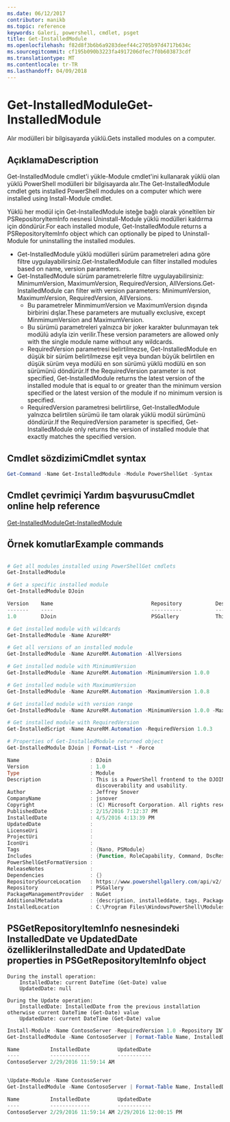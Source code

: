 ```yaml
---
ms.date: 06/12/2017
contributor: manikb
ms.topic: reference
keywords: Galeri, powershell, cmdlet, psget
title: Get-InstalledModule
ms.openlocfilehash: f82d8f3b6b6a9283deef44c2705b97d4717b634c
ms.sourcegitcommit: cf195b090b3223fa4917206dfec7f0b603873cdf
ms.translationtype: MT
ms.contentlocale: tr-TR
ms.lasthandoff: 04/09/2018
---
```

# <a name="get-installedmodule"></a><span data-ttu-id="76c00-103">Get-InstalledModule</span><span class="sxs-lookup"><span data-stu-id="76c00-103">Get-InstalledModule</span></span>

<span data-ttu-id="76c00-104">Alır modülleri bir bilgisayarda yüklü.</span><span class="sxs-lookup"><span data-stu-id="76c00-104">Gets installed modules on a computer.</span></span>

## <a name="description"></a><span data-ttu-id="76c00-105">Açıklama</span><span class="sxs-lookup"><span data-stu-id="76c00-105">Description</span></span>

<span data-ttu-id="76c00-106">Get-InstalledModule cmdlet'i yükle-Module cmdlet'ini kullanarak yüklü olan yüklü PowerShell modülleri bir bilgisayarda alır.</span><span class="sxs-lookup"><span data-stu-id="76c00-106">The Get-InstalledModule cmdlet gets installed PowerShell modules on a computer which were installed using Install-Module cmdlet.</span></span>

<span data-ttu-id="76c00-107">Yüklü her modül için Get-InstalledModule isteğe bağlı olarak yöneltilen bir PSRepositoryItemInfo nesnesi Uninstall-Module yüklü modülleri kaldırma için döndürür.</span><span class="sxs-lookup"><span data-stu-id="76c00-107">For each installed module, Get-InstalledModule returns a PSRepositoryItemInfo object which can optionally be piped to Uninstall-Module for uninstalling the installed modules.</span></span>

- <span data-ttu-id="76c00-108">Get-InstalledModule yüklü modülleri sürüm parametreleri adına göre filtre uygulayabilirsiniz.</span><span class="sxs-lookup"><span data-stu-id="76c00-108">Get-InstalledModule can filter installed modules based on name, version parameters.</span></span>
- <span data-ttu-id="76c00-109">Get-InstalledModule sürüm parametrelerle filtre uygulayabilirsiniz: MinimumVersion, MaximumVersion, RequiredVersion, AllVersions.</span><span class="sxs-lookup"><span data-stu-id="76c00-109">Get-InstalledModule can filter with version parameters: MinimumVersion, MaximumVersion, RequiredVersion, AllVersions.</span></span>
  - <span data-ttu-id="76c00-110">Bu parametreler MinmimumVersion ve MaximumVersion dışında birbirini dışlar.</span><span class="sxs-lookup"><span data-stu-id="76c00-110">These parameters are mutually exclusive, except MinmimumVersion and MaximumVersion.</span></span>
  - <span data-ttu-id="76c00-111">Bu sürümü parametreleri yalnızca bir joker karakter bulunmayan tek modülü adıyla izin verilir.</span><span class="sxs-lookup"><span data-stu-id="76c00-111">These version parameters are allowed only with the single module name without any wildcards.</span></span>
  - <span data-ttu-id="76c00-112">RequiredVersion parametresi belirtilmezse, Get-InstalledModule en düşük bir sürüm belirtilmezse eşit veya bundan büyük belirtilen en düşük sürüm veya modülü en son sürümü yüklü modülü en son sürümünü döndürür.</span><span class="sxs-lookup"><span data-stu-id="76c00-112">If the RequiredVersion parameter is not specified, Get-InstalledModule returns the latest version of the installed module that is equal to or greater than the minimum version specified or the latest version of the module if no minimum version is specified.</span></span>
  - <span data-ttu-id="76c00-113">RequiredVersion parametresi belirtilirse, Get-InstalledModule yalnızca belirtilen sürümü ile tam olarak yüklü modül sürümünü döndürür.</span><span class="sxs-lookup"><span data-stu-id="76c00-113">If the RequiredVersion parameter is specified, Get-InstalledModule only returns the version of installed module that exactly matches the specified version.</span></span>

## <a name="cmdlet-syntax"></a><span data-ttu-id="76c00-114">Cmdlet sözdizimi</span><span class="sxs-lookup"><span data-stu-id="76c00-114">Cmdlet syntax</span></span>
```powershell
Get-Command -Name Get-InstalledModule -Module PowerShellGet -Syntax
```

## <a name="cmdlet-online-help-reference"></a><span data-ttu-id="76c00-115">Cmdlet çevrimiçi Yardım başvurusu</span><span class="sxs-lookup"><span data-stu-id="76c00-115">Cmdlet online help reference</span></span>

[<span data-ttu-id="76c00-116">Get-InstalledModule</span><span class="sxs-lookup"><span data-stu-id="76c00-116">Get-InstalledModule</span></span>](http://go.microsoft.com/fwlink/?LinkId=526863)

## <a name="example-commands"></a><span data-ttu-id="76c00-117">Örnek komutlar</span><span class="sxs-lookup"><span data-stu-id="76c00-117">Example commands</span></span>

```powershell

# Get all modules installed using PowerShellGet cmdlets
Get-InstalledModule

# Get a specific installed module
Get-InstalledModule DJoin

Version    Name                                Repository           Description
-------    ----                                ----------           -----------
1.0        DJoin                               PSGallery            This is a PowerShell frontend to the DJOIN.exe c...

# Get installed module with wildcards
Get-InstalledModule -Name AzureRM*

# Get all versions of an installed module
Get-InstalledModule -Name AzureRM.Automation -AllVersions

# Get installed module with MinimumVersion
Get-InstalledModule -Name AzureRM.Automation -MinimumVersion 1.0.0

# Get installed module with MaximumVersion
Get-InstalledModule -Name AzureRM.Automation -MaximumVersion 1.0.8

# Get installed module with version range
Get-InstalledModule -Name AzureRM.Automation -MinimumVersion 1.0.0 -MaximumVersion 1.0.8

# Get installed module with RequiredVersion
Get-InstalledScript -Name AzureRM.Automation -RequiredVersion 1.0.3

# Properties of Get-InstalledModule returned object
Get-InstalledModule DJoin | Format-List * -Force

Name                       : DJoin
Version                    : 1.0
Type                       : Module
Description                : This is a PowerShell frontend to the DJOIN.exe command which provides better
                             discoverability and usability.
Author                     : Jeffrey Snover
CompanyName                : jsnover
Copyright                  : (C) Microsoft Corporation. All rights reserved.
PublishedDate              : 2/15/2016 7:12:37 PM
InstalledDate              : 4/5/2016 4:13:39 PM
UpdatedDate                :
LicenseUri                 :
ProjectUri                 :
IconUri                    :
Tags                       : {Nano, PSModule}
Includes                   : {Function, RoleCapability, Command, DscResource...}
PowerShellGetFormatVersion :
ReleaseNotes               :
Dependencies               : {}
RepositorySourceLocation   : https://www.powershellgallery.com/api/v2/
Repository                 : PSGallery
PackageManagementProvider  : NuGet
AdditionalMetadata         : {description, installeddate, tags, PackageManagementProvider...}
InstalledLocation          : C:\Program Files\WindowsPowerShell\Modules\DJoin\1.0

```



## <a name="installeddate-and-updateddate-properties-in-psgetrepositoryiteminfo-object"></a><span data-ttu-id="76c00-118">PSGetRepositoryItemInfo nesnesindeki InstalledDate ve UpdatedDate özellikleri</span><span class="sxs-lookup"><span data-stu-id="76c00-118">InstalledDate and UpdatedDate properties in PSGetRepositoryItemInfo object</span></span>

    During the install operation:
        InstalledDate: current DateTime (Get-Date) value
        UpdatedDate: null

    During the Update operation:
        InstalledDate: InstalledDate from the previous installation otherwise current DateTime (Get-Date) value
        UpdatedDate: current DateTime (Get-Date) value

```powershell
Install-Module -Name ContosoServer -RequiredVersion 1.0 -Repository INT
Get-InstalledModule -Name ContosoServer | Format-Table Name, InstalledDate, UpdatedDate

Name          InstalledDate         UpdatedDate
----          -------------         -----------
ContosoServer 2/29/2016 11:59:14 AM


\Update-Module -Name ContosoServer
Get-InstalledModule -Name ContosoServer | Format-Table Name, InstalledDate, UpdatedDate

Name          InstalledDate         UpdatedDate
----          -------------         -----------
ContosoServer 2/29/2016 11:59:14 AM 2/29/2016 12:00:15 PM
```
